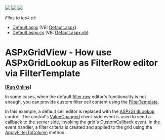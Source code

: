 <!-- default badges list -->
![](https://img.shields.io/endpoint?url=https://codecentral.devexpress.com/api/v1/VersionRange/128536219/13.1.4%2B)
[![](https://img.shields.io/badge/Open_in_DevExpress_Support_Center-FF7200?style=flat-square&logo=DevExpress&logoColor=white)](https://supportcenter.devexpress.com/ticket/details/E4521)
[![](https://img.shields.io/badge/📖_How_to_use_DevExpress_Examples-e9f6fc?style=flat-square)](https://docs.devexpress.com/GeneralInformation/403183)
<!-- default badges end -->
<!-- default file list -->
*Files to look at*:

* [Default.aspx](./CS/WebSite/Default.aspx) (VB: [Default.aspx](./VB/WebSite/Default.aspx))
* [Default.aspx.cs](./CS/WebSite/Default.aspx.cs) (VB: [Default.aspx.vb](./VB/WebSite/Default.aspx.vb))
<!-- default file list end -->
# ASPxGridView - How use ASPxGridLookup as FilterRow editor via FilterTemplate
<!-- run online -->
**[[Run Online]](https://codecentral.devexpress.com/e4521/)**
<!-- run online end -->


<p>In some cases, when the default <a href="http://help.devexpress.com/#AspNet/CustomDocument3753"><u>filter row</u></a> editor's functionality is not enough, you can provide custom filter cell content using the <a href="http://help.devexpress.com/#AspNet/DevExpressWebASPxGridViewGridViewColumn_FilterTemplatetopic"><u>FilterTemplate</u></a>. </p><p>In this example, a default cell editor is replaced with the <a href="http://documentation.devexpress.com/#AspNet/clsDevExpressWebASPxGridLookupASPxGridLookuptopic"><u>ASPxGridLookup</u></a> control. The control's <a href="http://documentation.devexpress.com/#AspNet/DevExpressWebASPxEditorsScriptsASPxClientEdit_ValueChangedtopic"><u>ValueChanged</u></a> client-side event is used to send a callback to the server side, invoking the grid's <a href="http://help.devexpress.com/#AspNet/DevExpressWebASPxGridViewASPxGridView_CustomCallbacktopic"><u>CustomCallback</u></a> event. In the event handler, a filter criteria is created and applied to the grid using the <a href="http://help.devexpress.com/#AspNet/DevExpressWebASPxGridViewASPxGridView_ApplyFilterToColumntopic"><u>ApplyFilterToColumn</u></a> method.</p>

<br/>


